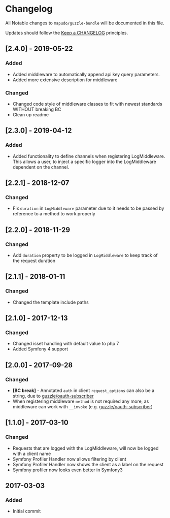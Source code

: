 # Changelog

All Notable changes to `mapudo/guzzle-bundle` will be documented in this file.

Updates should follow the [Keep a CHANGELOG](http://keepachangelog.com/) principles.

## [2.4.0] - 2019-05-22
### Added
- Added middleware to automatically append api key query parameters.
- Added more extensive description for middleware
### Changed
- Changed code style of middleware classes to fit with newest standards WITHOUT breaking BC
- Clean up readme

## [2.3.0] - 2019-04-12
### Added
- Added functionality to define channels when registering LogMiddleware. This allows a user, to inject a specific logger into the LogMiddleware dependent on the channel.

## [2.2.1] - 2018-12-07
### Changed
- Fix `duration` in `LogMiddleware` parameter due to it needs to be passed by reference to a method to work properly

## [2.2.0] - 2018-11-29
### Changed
- Add `duration` property to be logged in `LogMiddleware` to keep track of the request duration

## [2.1.1] - 2018-01-11
### Changed 
- Changed the template include paths

## [2.1.0] - 2017-12-13
### Changed
- Changed isset handling with default value to php 7
- Added Symfony 4 support

## [2.0.0] - 2017-09-28
### Changed
- **[BC break]** - Annotated `auth` in client `request_options` can also be a string, due to [guzzle/oauth-subscriber](https://github.com/guzzle/oauth-subscriber)
- When registering middleware `method` is not required any more, as middleware can work with `__invoke` (e.g. [guzzle/oauth-subscriber](https://github.com/guzzle/oauth-subscriber))

## [1.1.0] - 2017-03-10
### Changed
- Requests that are logged with the LogMiddleware, will now be logged with a client name
- Symfony Profiler Handler now allows filtering by client
- Symfony Profiler Handler now shows the client as a label on the request
- Symfony profiler now looks even better in Symfony3

## 2017-03-03 

### Added
- Initial commit
